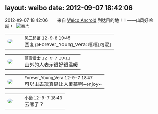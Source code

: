 layout: weibo
date: 2012-09-07 18:42:06
---
<meta name="referrer" content="no-referrer" />

2012-09-07 18:42:06  &nbsp;&nbsp;&nbsp;&nbsp;&nbsp;&nbsp; 来自 <a href="http://app.weibo.com/t/feed/l4RWD" rel="nofollow">Weico.Android</a>
到达目的地！！——山风好冷啊！ ​​​
![图片](https://ww2.sinaimg.cn/large/6d2a6003jw1dwo58po4obj.jpg)

<table style="width: 100%;">
  <tr>
    <td style="width: 40px;"><img style="border-radius:50%" src="https://tva3.sinaimg.cn/crop.0.0.639.639.50/6d2a6003jw8f3idy69w2gj20hs0hrt9g.jpg?KID=imgbed,tva&Expires=1624463422&ssig=qg5kYUbREc"></td>
    <td colspan="2"><small>风二码畜 12-9-8 19:45</small><br/>回复@Forever_Young_Vera: 嘻嘻[可爱]</td>
  </tr>
</table>

<table style="width: 100%;">
  <tr>
    <td style="width: 40px;"><img style="border-radius:50%" src="https://tva1.sinaimg.cn/crop.0.0.180.180.50/7978b307jw1e8qgp5bmzyj2050050aa8.jpg?KID=imgbed,tva&Expires=1624463422&ssig=vX1%2BHlVJce"></td>
    <td colspan="2"><small>蓝雪居士 12-9-7 19:11</small><br/>山外的人表示很好很温暖</td>
  </tr>
</table>

<table style="width: 100%;">
  <tr>
    <td style="width: 40px;"><img style="border-radius:50%" src="https://tva4.sinaimg.cn/crop.0.0.640.640.50/9469fd77jw8embwms4iaxj20hs0hsgmb.jpg?KID=imgbed,tva&Expires=1624463422&ssig=3iGWJk9QWY"></td>
    <td colspan="2"><small>Forever_Young_Vera 12-9-7 18:47</small><br/>可以出去玩真是让人羡慕啊~enjoy~</td>
  </tr>
</table>

<table style="width: 100%;">
  <tr>
    <td style="width: 40px;"><img style="border-radius:50%" src="https://tva3.sinaimg.cn/crop.0.0.480.480.50/4d4bc111jw8ejj3t36gwaj20dc0dc769.jpg?KID=imgbed,tva&Expires=1624463422&ssig=tisR0GgdlZ"></td>
    <td colspan="2"><small>小齿 12-9-7 18:43</small><br/>去哪了？</td>
  </tr>
</table>
